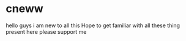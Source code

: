 # cneww
hello guys i am new to all this Hope to get familiar with all these thing present here 
please support me  

